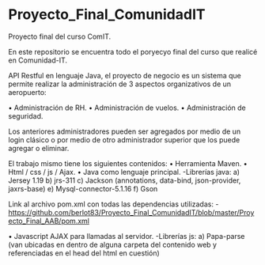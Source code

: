 # Proyecto_Final_ComunidadIT
Proyecto final del curso ComIT.

En este repositorio se encuentra todo el poryecyo final del curso que realicé en Comunidad-IT.

API Restful en lenguaje Java, el proyecto de negocio es un sistema que permite realizar la administración de 3 aspectos
organizativos de un aeropuerto:
    
  • Administración de RH.
  • Administración de vuelos.
  • Administración de seguridad.
  
Los anteriores administradores pueden ser agregados por medio de un login clásico o por medio de otro administrador superior que los puede
agregar o eliminar.

El trabajo mismo tiene los siguientes contenidos:
  • Herramienta Maven.
  • Html / css / js / Ajax.
  • Java como lenguaje principal.
      -Librerías java:
                  a) Jersey 1.19
                  b) jrs-311
                  c) Jackson (annotations, data-bind, json-provider, jaxrs-base)
                  e) Mysql-connector-5.1.16
                  f) Gson
                  
   Link al archivo pom.xml con todas las dependencias utilizadas:
       - https://github.com/berlot83/Proyecto_Final_ComunidadIT/blob/master/Proyecto_Final_AAB/pom.xml
        
   • Javascript AJAX para llamadas al servidor.
       -Librerías js:
                  a) Papa-parse (van ubicadas en dentro de alguna carpeta del contenido web y referenciadas en el head del html en cuestión)
      
  


